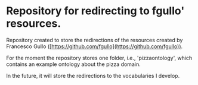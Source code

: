 Repository for redirecting to fgullo' resources.
===================

Repository created to store the redirections of the resources created by Francesco Gullo ([https://github.com/fgullo](https://github.com/fgullo)).

For the moment the repository stores one folder, i.e., 'pizzaontology', which contains an example ontology about the pizza domain.

In the future, it will store the redirections to the vocabularies I develop. 
